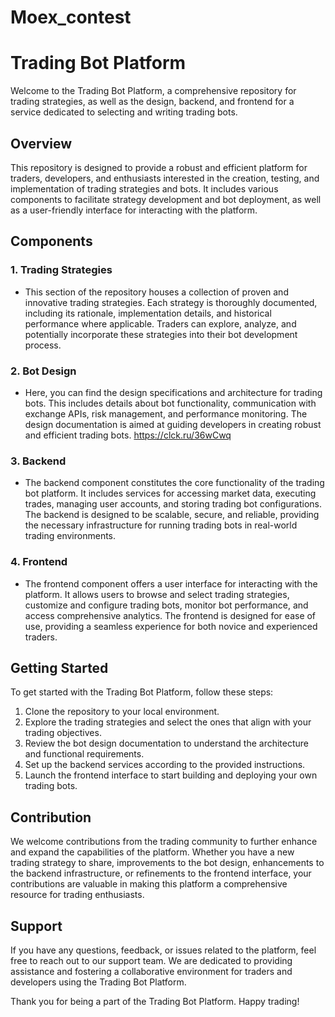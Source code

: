 # Moex_contest

 # Trading Bot Platform

Welcome to the Trading Bot Platform, a comprehensive repository for trading strategies, as well as the design, backend, and frontend for a service dedicated to selecting and writing trading bots.

## Overview

This repository is designed to provide a robust and efficient platform for traders, developers, and enthusiasts interested in the creation, testing, and implementation of trading strategies and bots. It includes various components to facilitate strategy development and bot deployment, as well as a user-friendly interface for interacting with the platform.

## Components

### 1. Trading Strategies
- This section of the repository houses a collection of proven and innovative trading strategies. Each strategy is thoroughly documented, including its rationale, implementation details, and historical performance where applicable. Traders can explore, analyze, and potentially incorporate these strategies into their bot development process.

### 2. Bot Design
- Here, you can find the design specifications and architecture for trading bots. This includes details about bot functionality, communication with exchange APIs, risk management, and performance monitoring. The design documentation is aimed at guiding developers in creating robust and efficient trading bots. https://clck.ru/36wCwq

### 3. Backend
- The backend component constitutes the core functionality of the trading bot platform. It includes services for accessing market data, executing trades, managing user accounts, and storing trading bot configurations. The backend is designed to be scalable, secure, and reliable, providing the necessary infrastructure for running trading bots in real-world trading environments.

### 4. Frontend
- The frontend component offers a user interface for interacting with the platform. It allows users to browse and select trading strategies, customize and configure trading bots, monitor bot performance, and access comprehensive analytics. The frontend is designed for ease of use, providing a seamless experience for both novice and experienced traders.

## Getting Started

To get started with the Trading Bot Platform, follow these steps:
1. Clone the repository to your local environment.
2. Explore the trading strategies and select the ones that align with your trading objectives.
3. Review the bot design documentation to understand the architecture and functional requirements.
4. Set up the backend services according to the provided instructions.
5. Launch the frontend interface to start building and deploying your own trading bots.

## Contribution

We welcome contributions from the trading community to further enhance and expand the capabilities of the platform. Whether you have a new trading strategy to share, improvements to the bot design, enhancements to the backend infrastructure, or refinements to the frontend interface, your contributions are valuable in making this platform a comprehensive resource for trading enthusiasts.

## Support

If you have any questions, feedback, or issues related to the platform, feel free to reach out to our support team. We are dedicated to providing assistance and fostering a collaborative environment for traders and developers using the Trading Bot Platform.

Thank you for being a part of the Trading Bot Platform. Happy trading!  
